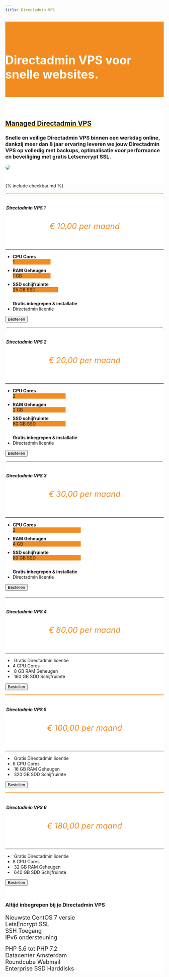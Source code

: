 ```yaml
---
title: Directadmin VPS
---
```


<div class="jumbotron text-center" style="/* background-color: white !important; */padding: 1.5rem 0rem;margin-bottom: -1.5rem;background-color: #f28b20;border-radius: 0rem;">
<div class="container"> 
    <div class="container-fluid text-center" style="padding: 1.2rem 0rem;color: white;">

<h1 style="display: inline-block;padding-top: .3125rem;padding-bottom: .3125rem;margin-right: 1rem;font-size: 2.35rem;">
<i class="fal fa-cloud" style="color: white;/* font-size: 20px; */"></i> Directadmin VPS voor snelle websites.
</h1>
</div>
</div>
</div>

<div class="jumbotron text-center" style="background-color: white !important;padding: 1.5rem 0rem;margin-bottom: -1rem;">
<div class="container">
<br>
<div style="margin-bottom: 20px;" class="row">
  <div> </div>
    <div style="margin-top: 30px;" class="col-sm-7">
      <h2 style="text-decoration: underline orange;">Managed Directadmin VPS</h2>
<h3>Snelle en veilige Directadmin VPS binnen een werkdag online, dankzij meer dan 8 jaar ervaring leveren we jouw Directadmin VPS op volledig met backups, optimalisatie voor performance en beveiliging met gratis Letsencrypt SSL.
</h3>
  </div>
  <div class="col-sm-5">
<img class="img-fluid" style="max-width: 450px;border-radius: 25px;" src="https://hostingwalk.com/assets/img/banners/directadmin-vps-banner.png">
  </div>
</div>
</div>
</div>

{% include checkbar.md %}


<div class="jumbotron" style="background-color: white;">
<div class="container text-center"> 

<div class="row">

 <div style="margin-top: 10px;" class="col-sm-12">  

<div class="card-deck" style="margin-bottom: 20px;">

<div class="card mb-5 mb-lg-0" style="border-radius: 10px; border-top: 2px solid #f28b20;">
<div class="card-body text-center">

<h5 class="card-title text-muted text-uppercase text-center" style="/* margin-bottom: 10px; */">
<i class="fal fa-cloud" style="font-size: 34px;margin-bottom: 8px;font-weight: 100;color:#f28b20;"></i> <br>&nbsp;Directadmin VPS 1</h5>
<h6 class="card-price text-center" style="font-size: 25px;text-align: center;color: #f28b20;">€ 10,00<span class="period">&nbsp;per maand</span></h6>
            <hr>
<ul class="fa-ul">

<li style="margin-bottom: 10px;"><span class="fa-li" style="left: 2em !important;"><i class="fal fa-microchip" style="color: gray;"></i></span>
<b>CPU Cores </b>
<div class="progress" style=""><div class="progress-bar progress-bar-striped" role="progressbar" style="width: 25%;background-color: #f28b20;" aria-valuenow="25" aria-valuemin="0" aria-valuemax="100">1</div></div>
</li>

<li style="margin-bottom: 10px;"><span class="fa-li" style="left: 2em !important;"><i class="fal fa-memory" style="color: gray;"></i></span>
<b>RAM Geheugen </b>
<div class="progress" style=""><div class="progress-bar progress-bar-striped" role="progressbar" style="width: 25%;background-color: #f28b20;" aria-valuenow="25" aria-valuemin="0" aria-valuemax="100">1 GB</div></div>
</li>  

<li style="margin-bottom: 10px;"><span class="fa-li" style="left: 2em !important;"><i class="fal fa-hdd" style="color: gray;"></i></span>
<b>SSD schijfruimte </b>
<div class="progress" style=""><div class="progress-bar progress-bar-striped" role="progressbar" style="width: 30%;background-color: #f28b20;" aria-valuenow="25" aria-valuemin="0" aria-valuemax="100">25 GB SSD</div></div>
</li>    

<br>
<b> Gratis inbegrepen &amp; installatie</b>
<li><span class="fa-li"><i class="fal fa-gift" style="color: orange;ray;"></i></span>Directadmin licentie</li>
</ul>

<a href="https://my.hostingwalk.com/cart.php?gid=10"><button class="btn btn-outline-inloggen my-2 my-sm-0" type="submit">Bestellen</button> </a>
</div>
</div>

<div class="card mb-5 mb-lg-0" style="border-radius: 10px; border-top: 2px solid #f28b20;">
<div class="card-body text-center">

<h5 class="card-title text-muted text-uppercase text-center" style="/* margin-bottom: 10px; */">
<i class="fal fa-cloud" style="font-size: 34px;margin-bottom: 8px;font-weight: 100;color:#f28b20;"></i> <br>&nbsp;Directadmin VPS 2</h5>
<h6 class="card-price text-center" style="font-size: 25px;text-align: center;color: #f28b20;">€ 20,00<span class="period">&nbsp;per maand</span></h6>
            <hr>
<ul class="fa-ul">

<li style="margin-bottom: 10px;"><span class="fa-li" style="left: 2em !important;"><i class="fal fa-microchip" style="color: gray;"></i></span>
<b>CPU Cores </b>
<div class="progress" style=""><div class="progress-bar progress-bar-striped" role="progressbar" style="width: 35%;background-color: #f28b20;" aria-valuenow="40" aria-valuemin="0" aria-valuemax="100">2</div></div>
</li>

<li style="margin-bottom: 10px;"><span class="fa-li" style="left: 2em !important;"><i class="fal fa-memory" style="color: gray;"></i></span>
<b>RAM Geheugen </b>
<div class="progress" style=""><div class="progress-bar progress-bar-striped" role="progressbar" style="width: 35%;background-color: #f28b20;" aria-valuenow="40" aria-valuemin="0" aria-valuemax="100">2 GB</div></div>
</li>  

<li style="margin-bottom: 10px;"><span class="fa-li" style="left: 2em !important;"><i class="fal fa-hdd" style="color: gray;"></i></span>
<b>SSD schijfruimte </b>
<div class="progress" style=""><div class="progress-bar progress-bar-striped" role="progressbar" style="width: 35%;background-color: #f28b20;" aria-valuenow="35" aria-valuemin="0" aria-valuemax="100">60 GB SSD</div></div>
</li>    

<br>
<b> Gratis inbegrepen &amp; installatie</b>
<li><span class="fa-li"><i class="fal fa-gift" style="color: orange;ray;"></i></span>Directadmin licentie</li>
</ul>

<a href="https://my.hostingwalk.com/cart.php?gid=10"><button class="btn btn-outline-inloggen my-2 my-sm-0" type="submit">Bestellen</button> </a>
</div>
</div>

<div class="card mb-5 mb-lg-0" style="border-radius: 10px; border-top: 2px solid #f28b20;">
<div class="card-body text-center">

<h5 class="card-title text-muted text-uppercase text-center" style="/* margin-bottom: 10px; */">
<i class="fal fa-cloud" style="font-size: 34px;margin-bottom: 8px;font-weight: 100;color:#f28b20;"></i> <br>
&nbsp;Directadmin VPS 3</h5>
<h6 class="card-price text-center" style="font-size: 25px;text-align: center;color: #f28b20;">€ 30,00<span class="period">&nbsp;per maand</span></h6>
            <hr>
            <ul class="fa-ul">

<li style="margin-bottom: 10px;"><span class="fa-li" style="left: 2em !important;"><i class="fal fa-microchip" style="color: gray;"></i></span>
<b>CPU Cores </b>
<div class="progress" style=""><div class="progress-bar progress-bar-striped" role="progressbar" style="width: 45%;background-color: #f28b20;" aria-valuenow="40" aria-valuemin="0" aria-valuemax="100">2</div></div>
</li>

<li style="margin-bottom: 10px;"><span class="fa-li" style="left: 2em !important;"><i class="fal fa-memory" style="color: gray;"></i></span>
<b>RAM Geheugen </b>
<div class="progress" style=""><div class="progress-bar progress-bar-striped" role="progressbar" style="width: 45%;background-color: #f28b20;" aria-valuenow="50" aria-valuemin="0" aria-valuemax="100">4 GB</div></div>
</li>  

<li style="margin-bottom: 10px;"><span class="fa-li" style="left: 2em !important;"><i class="fal fa-hdd" style="color: gray;"></i></span>
<b>SSD schijfruimte </b>
<div class="progress" style=""><div class="progress-bar progress-bar-striped" role="progressbar" style="width: 45%;background-color: #f28b20;" aria-valuenow="40" aria-valuemin="0" aria-valuemax="100">80 GB SSD</div></div>
</li>    

<br>
<b> Gratis inbegrepen &amp; installatie</b>
<li><span class="fa-li"><i class="fal fa-gift" style="color: orange;ray;"></i></span>Directadmin licentie</li>
</ul>

 <a alt="directadmin vps bestellen" title="directadmin vps bestellen" href="https://my.hostingwalk.com/cart.php?gid=10"> <button class="btn btn-outline-inloggen my-2 my-sm-0" type="submit">Bestellen</button> </a>
  </div>
        </div>

</div>

<div class="card-deck" style="margin-bottom: 10px;">

<div class="card mb-5 mb-lg-0">
          <div class="card-body text-center" style="border-top: 2px solid #f28b20;">

<h5 class="card-title text-muted text-uppercase text-center" style="/* margin-bottom: 10px; */">
<i class="fal fa-cloud" style="font-size: 34px;margin-bottom: 8px;font-weight: 100;color:#f28b20;"></i> <br>&nbsp;Directadmin VPS 4</h5>
<h6 class="card-price text-center" style="font-size: 25px;text-align: center;color: #f28b20;">€ 80,00<span class="period">&nbsp;per maand</span></h6>
            <hr>
            <ul class="fa-ul">
              <li><span class="fa-li"><i class="fal fa-gift" style="color: gray;"></i></span>&nbsp;Gratis Directadmin licentie</li>
              <li><span class="fa-li"><i class="fal fa-microchip" style="color: gray;"></i></span>4 CPU Cores</li>
              <li><span class="fa-li"><i class="fal fa-memory" style="color: gray;"></i></span>&nbsp;8 GB&nbsp;RAM Geheugen</li>
              <li><span class="fa-li"><i class="fal fa-hdd" style="color: gray;"></i></span>&nbsp;160 GB&nbsp;SDD Schijfruimte</li>
            </ul>

  <a alt="directadmin vps bestellen" title="directadmin vps bestellen" href="https://my.hostingwalk.com/cart.php?gid=10"> <button class="btn btn-outline-inloggen my-2 my-sm-0" type="submit">Bestellen</button> </a>
 </div>
        </div>

<div class="card mb-5 mb-lg-0">
          <div class="card-body text-center" style="border-top: 2px solid #f28b20;">

<h5 class="card-title text-muted text-uppercase text-center" style="/* margin-bottom: 10px; */">
<i class="fal fa-cloud" style="font-size: 34px;margin-bottom: 8px;font-weight: 100;color:#f28b20;"></i> <br>
&nbsp;Directadmin VPS 5</h5>
<h6 class="card-price text-center" style="font-size: 25px;text-align: center;color: #f28b20;">€ 100,00<span class="period">&nbsp;per maand</span></h6>
            <hr>
            <ul class="fa-ul">
              <li><span class="fa-li"><i class="fal fa-gift" style="color: gray;"></i></span>&nbsp;Gratis Directadmin licentie</li>
              <li><span class="fa-li"><i class="fal fa-microchip" style="color: gray;"></i></span>6 CPU Cores</li>
              <li><span class="fa-li"><i class="fal fa-memory" style="color: gray;"></i></span>&nbsp;16 GB&nbsp;RAM Geheugen</li>
              <li><span class="fa-li"><i class="fal fa-hdd" style="color: gray;"></i></span>&nbsp;320 GB&nbsp;SDD Schijfruimte</li>
            </ul>

 <a alt="directadmin vps bestellen" title="directadmin vps bestellen" href="https://my.hostingwalk.com/cart.php?gid=10"> <button class="btn btn-outline-inloggen my-2 my-sm-0" type="submit">Bestellen</button> </a>
  </div>
        </div>

<div class="card mb-5 mb-lg-0">
          <div class="card-body text-center" style="border-top: 2px solid #f28b20;">

<h5 class="card-title text-muted text-uppercase text-center" style="/* margin-bottom: 10px; */">
<i class="fal fa-cloud" style="font-size: 34px;margin-bottom: 8px;font-weight: 100;color:#f28b20;"></i> <br>
&nbsp;Directadmin VPS 6</h5>
<h6 class="card-price text-center" style="font-size: 25px;text-align: center;color: #f28b20;">€ 180,00<span class="period">&nbsp;per maand</span></h6>
            <hr>
            <ul class="fa-ul">
              <li><span class="fa-li"><i class="fal fa-gift" style="color: gray;"></i></span>&nbsp;Gratis Directadmin licentie</li>
              <li><span class="fa-li"><i class="fal fa-microchip" style="color: gray;"></i></span>8 CPU Cores</li>
              <li><span class="fa-li"><i class="fal fa-memory" style="color: gray;"></i></span>&nbsp;32 GB&nbsp;RAM Geheugen</li>
              <li><span class="fa-li"><i class="fal fa-hdd" style="color: gray;"></i></span>&nbsp;640 GB&nbsp;SDD Schijfruimte</li>
            </ul>

 <a alt="directadmin vps bestellen" title="directadmin vps bestellen" href="https://my.hostingwalk.com/cart.php?gid=10"><button class="btn btn-outline-inloggen my-2 my-sm-0" type="submit">Bestellen</button> </a>
  </div>
        </div>

</div>    

 </div>

  </div>

<h3 style="margin-top: 50px;margin-bottom: 20px;">Altijd inbegrepen bij je Directadmin VPS</h3>

<div class="row text-left" style="margin-bottom: 15px;font-size: 18px !important;">

<div class="col-3"> <i class="fas fa-check" style="color: green;font-size: 20px;"></i> Nieuwste CentOS 7 versie</div>
<div class="col-3"> <i class="fas fa-check" style="color: green;font-size: 20px;"></i>  LetsEncrypt SSL</div>
<div class="col-3"> <i class="fas fa-check" style="color: green;font-size: 20px;"></i> SSH Toegang</div><div class="col-3"> <i class="fas fa-check" style="color: green;font-size: 20px;"></i>  IPv6 ondersteuning</div>

</div>

<div class="row text-left" style="margin-bottom: 15px;font-size: 18px !important;">

<div class="col-3"> <i class="fas fa-check" style="color: green;font-size: 20px;"></i> PHP 5.6 tot PHP 7.2</div>
<div class="col-3"> <i class="fas fa-check" style="color: green;font-size: 20px;"></i> Datacenter Amsterdam</div>
<div class="col-3"> <i class="fas fa-check" style="color: green;font-size: 20px;"></i> Roundcube Webmail</div><div class="col-3"> <i class="fas fa-check" style="color: green;font-size: 20px;"></i> Enterprise SSD Harddisks</div>

</div>
</div>
</div>